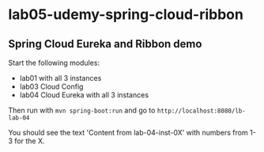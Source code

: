 # lab05-udemy-spring-cloud-ribbon
## Spring Cloud Eureka and Ribbon demo

Start the following modules:
* lab01 with all 3 instances
* lab03 Cloud Config
* lab04 Cloud Eureka with all 3 instances

Then run with `mvn spring-boot:run` and go to `http://localhost:8080/lb-lab-04`

You should see the text 'Content from lab-04-inst-0X' with numbers from 1-3 for the X.
